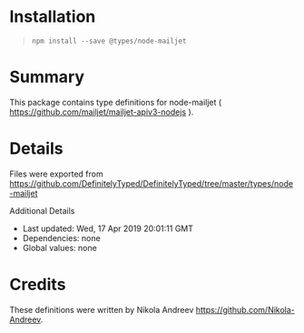 # Installation
> `npm install --save @types/node-mailjet`

# Summary
This package contains type definitions for node-mailjet ( https://github.com/mailjet/mailjet-apiv3-nodejs ).

# Details
Files were exported from https://github.com/DefinitelyTyped/DefinitelyTyped/tree/master/types/node-mailjet

Additional Details
 * Last updated: Wed, 17 Apr 2019 20:01:11 GMT
 * Dependencies: none
 * Global values: none

# Credits
These definitions were written by Nikola Andreev <https://github.com/Nikola-Andreev>.
